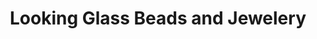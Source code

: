 ---
title: "Looking Glass Beads and Jewelery"
url: /ashland/looking-glass-beads-and-jewelery/
shop: jewelry
---